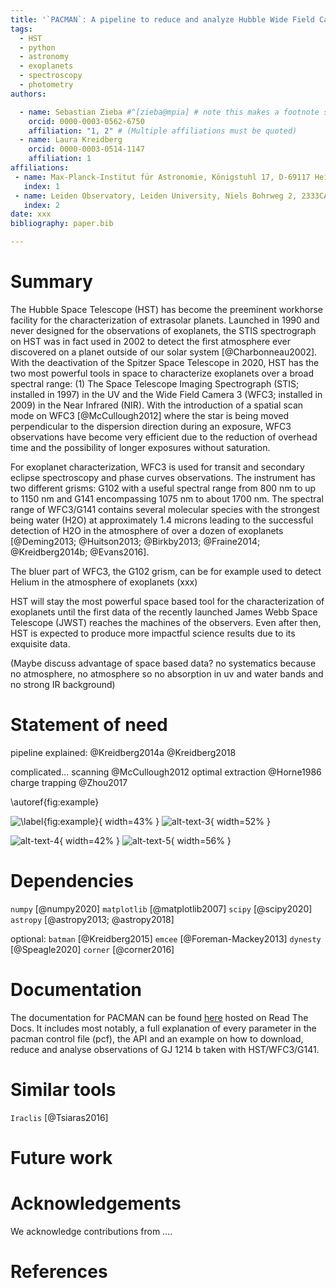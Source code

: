 ```yaml
---
title: '`PACMAN`: A pipeline to reduce and analyze Hubble Wide Field Camera 3 IF Grism data'
tags:
  - HST
  - python
  - astronomy
  - exoplanets
  - spectroscopy
  - photometry
authors:

  - name: Sebastian Zieba #^[zieba@mpia] # note this makes a footnote saying 'co-first author'
    orcid: 0000-0003-0562-6750
    affiliation: "1, 2" # (Multiple affiliations must be quoted)
  - name: Laura Kreidberg
    orcid: 0000-0003-0514-1147
    affiliation: 1
affiliations:
 - name: Max-Planck-Institut für Astronomie, Königstuhl 17, D-69117 Heidelberg, Germany
   index: 1
 - name: Leiden Observatory, Leiden University, Niels Bohrweg 2, 2333CA Leiden, The Netherlands
   index: 2
date: xxx
bibliography: paper.bib

---
```


# Summary

The Hubble Space Telescope (HST) has become the preeminent workhorse facility for the characterization of extrasolar planets.
Launched in 1990 and never designed for the observations of exoplanets, the STIS spectrograph on HST was in fact used in 2002 to detect the first atmosphere ever discovered on a planet outside of our solar system [@Charbonneau2002].
With the deactivation of the Spitzer Space Telescope in 2020, HST has the two most powerful tools in space to characterize exoplanets over a broad spectral range:
(1) The Space Telescope Imaging Spectrograph (STIS; installed in 1997) in the UV and the Wide Field Camera 3 (WFC3; installed in 2009) in the Near Infrared (NIR).
With the introduction of a spatial scan mode on WFC3 [@McCullough2012] where the star is being moved perpendicular to the dispersion direction during an exposure, WFC3 observations have become very efficient due to the reduction of overhead time and the possibility of longer exposures without saturation.

For exoplanet characterization, WFC3 is used for transit and secondary eclipse spectroscopy and phase curves observations.
The instrument has two different grisms: G102 with a useful spectral range from 800 nm to up to 1150 nm and G141 encompassing 1075 nm to about 1700 nm.
The spectral range of WFC3/G141 contains several molecular species with the strongest being water (H2O) at approximately 1.4 microns leading to the successful detection of H2O in the atmosphere of over a dozen of exoplanets [@Deming2013; @Huitson2013; @Birkby2013; @Fraine2014; @Kreidberg2014b; @Evans2016].

The bluer part of WFC3, the G102 grism, can be for example used to detect Helium in the atmosphere of exoplanets (xxx)

HST will stay the most powerful space based tool for the characterization of exoplanets until the first data of the recently launched James Webb Space Telescope (JWST) reaches the machines of the observers.
Even after then, HST is expected to produce more impactful science results due to its exquisite data.

(Maybe discuss advantage of space based data? no systematics because no atmosphere, no atmosphere so no absorption in uv and water bands and no strong IR background)



# Statement of need

pipeline explained: @Kreidberg2014a @Kreidberg2018 




complicated... 
scanning @McCullough2012
optimal extraction @Horne1986
charge trapping @Zhou2017

\autoref{fig:example}

![\label{fig:example}](figures/trace_61.png "title-2"){ width=43% } ![alt-text-3](figures/spec_bins12.png "title-1"){ width=52% } 

![alt-text-4](figures/raw_lc_0.png "title-2"){ width=42% } ![alt-text-5](figures/fit_lc_0_2022-02-15_22-34-53.png "title-2"){ width=56% }





# Dependencies

`numpy` [@numpy2020]
`matplotlib` [@matplotlib2007]
`scipy` [@scipy2020]
`astropy` [@astropy2013; @astropy2018]


optional:
`batman` [@Kreidberg2015]
`emcee` [@Foreman-Mackey2013]
`dynesty` [@Speagle2020]
`corner` [@corner2016]

# Documentation

The documentation for PACMAN can be found [here](https://pacmandocs.readthedocs.io/en/latest/) hosted on Read The Docs.
It includes most notably, a full explanation of every parameter in the pacman control file (pcf), the API and an example on how to download, reduce and analyse observations of GJ 1214 b taken with HST/WFC3/G141.

# Similar tools

`Iraclis` [@Tsiaras2016]

# Future work



# Acknowledgements

We acknowledge contributions from ....

# References
